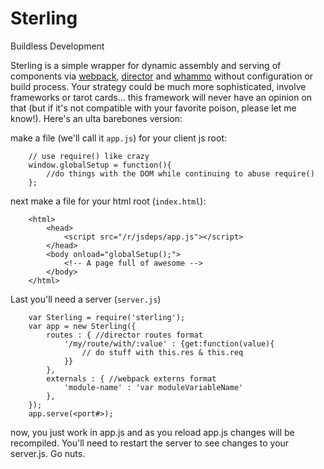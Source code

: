 Sterling
========

Buildless Development

Sterling is a simple wrapper for dynamic assembly and serving of components via [webpack](https://www.npmjs.com/package/webpack), [director](https://www.npmjs.com/package/director) and [whammo](https://www.npmjs.com/package/whammo) without configuration or build process. Your strategy could be much more sophisticated, involve frameworks or tarot cards... this framework will never have an opinion on that (but if it's not compatible with your favorite poison, please let me know!). Here's an ulta barebones version:

make a file (we'll call it `app.js`) for your client js root: 

		// use require() like crazy
		window.globalSetup = function(){
			//do things with the DOM while continuing to abuse require()
		};
	
next make a file for your html root (`index.html`):

		<html>
		    <head>
		        <script src="/r/jsdeps/app.js"></script>
		    </head>
		    <body onload="globalSetup();">
		        <!-- A page full of awesome -->
		    </body>
		</html>
	
Last you'll need a server (`server.js`)

		var Sterling = require('sterling');
		var app = new Sterling({
		    routes : { //director routes format
		        '/my/route/with/:value' : {get:function(value){
		            // do stuff with this.res & this.req
		        }}
		    },
		    externals : { //webpack externs format
		        'module-name' : 'var moduleVariableName'
		    },
		});
		app.serve(<port#>);
	
now, you just work in app.js and as you reload app.js changes will be recompiled. You'll need to restart the server to see changes to your server.js. Go nuts.